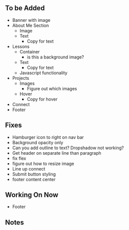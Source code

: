 ## To be Added
- Banner with image
- About Me Section 
  - Image
  - Text
    - Copy for text
- Lessons
  - Container
    - is this a background image?
  - Text
    - Copy for text
  - Javascript functionality
- Projects
  - Images
    - Figure out which images
  - Hover
    - Copy for hover
- Connect
- Footer

## Fixes
-  Hamburger icon to right on nav bar
- Background opacity only
- Can you add outline to text? Dropshadow not working?
- Get header on separate line than paragraph
- fix flex 
- figure out how to resize image
- Line up connect
- Submit button styling
- footer content center

## Working On Now
- Footer

## Notes
